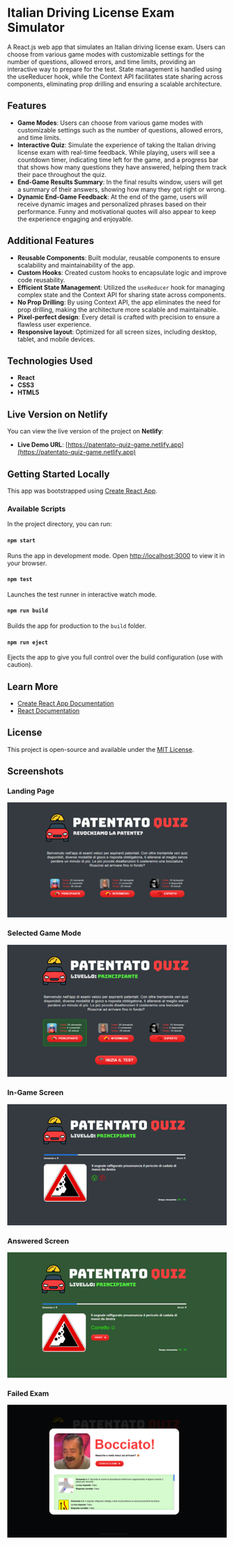 # Italian Driving License Exam Simulator

A React.js web app that simulates an Italian driving license exam. Users can choose from various game modes with customizable settings for the number of questions, allowed errors, and time limits, providing an interactive way to prepare for the test. State management is handled using the useReducer hook, while the Context API facilitates state sharing across components, eliminating prop drilling and ensuring a scalable architecture.

## Features

- **Game Modes**: Users can choose from various game modes with customizable settings such as the number of questions, allowed errors, and time limits.
- **Interactive Quiz**: Simulate the experience of taking the Italian driving license exam with real-time feedback. While playing, users will see a countdown timer, indicating time left for the game, and a progress bar that shows how many questions they have answered, helping them track their pace throughout the quiz.
- **End-Game Results Summary**: In the final results window, users will get a summary of their answers, showing how many they got right or wrong.
- **Dynamic End-Game Feedback**: At the end of the game, users will receive dynamic images and personalized phrases based on their performance. Funny and motivational quotes will also appear to keep the experience engaging and enjoyable.

## Additional Features

- **Reusable Components**: Built modular, reusable components to ensure scalability and maintainability of the app.
- **Custom Hooks**: Created custom hooks to encapsulate logic and improve code reusability.
- **Efficient State Management**: Utilized the `useReducer` hook for managing complex state and the Context API for sharing state across components.
- **No Prop Drilling**: By using Context API, the app eliminates the need for prop drilling, making the architecture more scalable and maintainable.
- **Pixel-perfect design**: Every detail is crafted with precision to ensure a flawless user experience.
- **Responsive layout**: Optimized for all screen sizes, including desktop, tablet, and mobile devices.

## Technologies Used

- **React**
- **CSS3**
- **HTML5**

## Live Version on Netlify

You can view the live version of the project on **Netlify**:

- **Live Demo URL**: [https://patentato-quiz-game.netlify.app](https://patentato-quiz-game.netlify.app)

## Getting Started Locally

This app was bootstrapped using [Create React App](https://github.com/facebook/create-react-app).

### Available Scripts

In the project directory, you can run:

#### `npm start`

Runs the app in development mode. Open [http://localhost:3000](http://localhost:3000) to view it in your browser.

#### `npm test`

Launches the test runner in interactive watch mode.

#### `npm run build`

Builds the app for production to the `build` folder.

#### `npm run eject`

Ejects the app to give you full control over the build configuration (use with caution).

## Learn More

- [Create React App Documentation](https://facebook.github.io/create-react-app/docs/getting-started)
- [React Documentation](https://reactjs.org/)

## License

This project is open-source and available under the [MIT License](LICENSE).

## Screenshots

### Landing Page

![Landing Page](src/img/preview/landing-page.png)

### Selected Game Mode

![Game Mode Selection](src/img/preview/selected-game-mode.png)

### In-Game Screen

![In-Game Screen](src/img/preview/game-screen.png)

### Answered Screen

![Answered Screen](src/img/preview/answered-screen.png)

### Failed Exam

![Failed Exam](src/img/preview/failed-exam.png)
